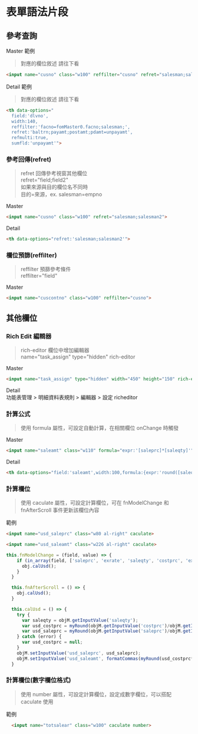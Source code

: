 # 表單語法片段

## 參考查詢

Master 範例

> 對應的欄位敘述 請往下看

```html
<input name="cusno" class="w100" reffilter="cusno" refret="salesman;salesman2">
```

Detail 範例

> 對應的欄位敘述 請往下看

```html
<th data-options="
  field:'dlvno',
  width:140,
  reffilter:'facno=fomMaster0.facno;salesman;',
  refret:'baltrn;payamt;postamt;pdamt=unpayamt',
  refmulti:true,
  sumfld:'unpayamt'">
```

### 參考回傳(refret)

> refret 回傳參考視窗其他欄位 \
> refret="field;field2" \
> 如果來源與目的欄位名不同時 \
> 目的=來源，ex. salesman=empno

Master
```html
<input name="cusno" class="w100" refret="salesman;salesman2">
```

Detail
```html
<th data-options="refret:'salesman;salesman2'">
```

### 欄位預篩(reffilter)

> reffilter 預篩參考條件 \
> reffilter="field"

Master
```html
<input name="cuscontno" class="w100" reffilter="cusno">
```

## 其他欄位

### Rich Edit 編輯器

> rich-editor 欄位中增加編輯器 \
> name="task_assign" type="hidden" rich-editor
>

Master
```html
<input name="task_assign" type="hidden" width="450" height="150" rich-editor>
```

Detail \
功能表管理 > 明細資料表規則 > 編輯器 > 設定 richeditor

### 計算公式

> 使用 formula 屬性，可設定自動計算，在相關欄位 onChange 時觸發

Master
```html
<input name="saleamt" class="w110" formula="expr:'[saleprc]*[saleqty]'">
```

Detail
```html
<th data-options="field:'saleamt',width:100,formula:{expr:'round([saleqty]*[saleprc],[fomMaster0.decim])'}"><span data-i18n='小計'></span></th>
```

### 計算欄位

> 使用 caculate 屬性，可設定計算欄位，可在 fnModelChange 和 fnAfterScroll 事件更新該欄位內容

範例

```html
<input name="usd_saleprc" class="w80 al-right" caculate>

<input name="usd_saleamt" class="w226 al-right" caculate>
```

```js
this.fnModelChange = (field, value) => {
    if (in_array(field, ['saleprc', 'exrate', 'saleqty', 'costprc', 'exrate2'])) {
      obj.calUsd();
    }
  }

  this.fnAfterScroll = () => {
    obj.calUsd();
  }

  this.calUsd = () => {
    try {
      var saleqty = objM.getInputValue('saleqty');
      var usd_costprc = myRound(objM.getInputValue('costprc')/objM.getInputValue('exrate2'),4);
      var usd_saleprc = myRound(objM.getInputValue('saleprc')/objM.getInputValue('exrate'),4);
    } catch (error) {
      var usd_costprc = null;
    }
    objM.setInputValue('usd_saleprc', usd_saleprc);
    objM.setInputValue('usd_saleamt', formatCommas(myRound(usd_costprc*saleqty,2)));
  }
```

### 計算欄位(數字欄位格式)

> 使用 number 屬性，可設定計算欄位，設定成數字欄位，可以搭配 caculate 使用

範例

```html
  <input name="totsalear" class="w100" caculate number>
```